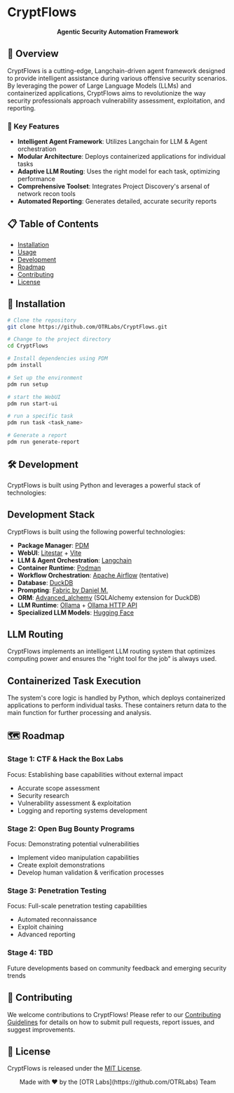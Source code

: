 # CryptFlows


<p align="center">
  <strong>Agentic Security Automation Framework</strong>
</p>


## 🚀 Overview

CryptFlows is a cutting-edge, Langchain-driven agent framework designed to provide intelligent assistance during various offensive security scenarios. By leveraging the power of Large Language Models (LLMs) and containerized applications, CryptFlows aims to revolutionize the way security professionals approach vulnerability assessment, exploitation, and reporting.

### 🔑 Key Features

- **Intelligent Agent Framework**: Utilizes Langchain for LLM & Agent orchestration
- **Modular Architecture**: Deploys containerized applications for individual tasks
- **Adaptive LLM Routing**: Uses the right model for each task, optimizing performance
- **Comprehensive Toolset**: Integrates Project Discovery's arsenal of network recon tools
- **Automated Reporting**: Generates detailed, accurate security reports

## 📋 Table of Contents

- [Installation](#installation)
- [Usage](#usage)
- [Development](#development)
- [Roadmap](#roadmap)
- [Contributing](#contributing)
- [License](#license)

## 🔧 Installation

```bash
# Clone the repository
git clone https://github.com/OTRLabs/CryptFlows.git

# Change to the project directory
cd CryptFlows

# Install dependencies using PDM
pdm install

# Set up the environment
pdm run setup

# start the WebUI
pdm run start-ui

# run a specific task
pdm run task <task_name>

# Generate a report
pdm run generate-report
```

## 🛠️ Development
CryptFlows is built using Python and leverages a powerful stack of technologies:

## Development Stack

CryptFlows is built using the following powerful technologies:

- **Package Manager**: [PDM](https://pdm.fming.dev/)
- **WebUI**: [Litestar](https://litestar.dev/) + [Vite](https://vitejs.dev/)
- **LLM & Agent Orchestration**: [Langchain](https://langchain.dev/)
- **Container Runtime**: [Podman](https://podman.io/)
- **Workflow Orchestration**: [Apache Airflow](https://airflow.apache.org/) (tentative)
- **Database**: [DuckDB](https://duckdb.org/)
- **Prompting**: [Fabric by Daniel M.](https://github.com/fabric/fabric)
- **ORM**: [Advanced_alchemy](https://github.com/NickKravis/advanced_alchemy) (SQLAlchemy extension for DuckDB)
- **LLM Runtime**: [Ollama](https://github.com/llm-foundation/ollama-server) + [Ollama HTTP API](https://github.com/llm-foundation/ollama-server#api)
- **Specialized LLM Models**: [Hugging Face](https://huggingface.co/)

## LLM Routing

CryptFlows implements an intelligent LLM routing system that optimizes computing power and ensures the "right tool for the job" is always used.

## Containerized Task Execution

The system's core logic is handled by Python, which deploys containerized applications to perform individual tasks. These containers return data to the main function for further processing and analysis.

## 🗺️ Roadmap

### Stage 1: CTF & Hack the Box Labs

Focus: Establishing base capabilities without external impact

- Accurate scope assessment
- Security research
- Vulnerability assessment & exploitation
- Logging and reporting systems development

### Stage 2: Open Bug Bounty Programs

Focus: Demonstrating potential vulnerabilities

- Implement video manipulation capabilities
- Create exploit demonstrations
- Develop human validation & verification processes

### Stage 3: Penetration Testing

Focus: Full-scale penetration testing capabilities

- Automated reconnaissance
- Exploit chaining
- Advanced reporting

### Stage 4: TBD

Future developments based on community feedback and emerging security trends

## 🤝 Contributing

We welcome contributions to CryptFlows! Please refer to our [Contributing Guidelines](https://github.com/yourusername/CryptFlows/blob/main/CONTRIBUTING.md) for details on how to submit pull requests, report issues, and suggest improvements.

## 📄 License

CryptFlows is released under the [MIT License](https://github.com/yourusername/CryptFlows/blob/main/LICENSE).

<p align="center">
  Made with ❤️ by the [OTR Labs](https://github.com/OTRLabs) Team
</p>
